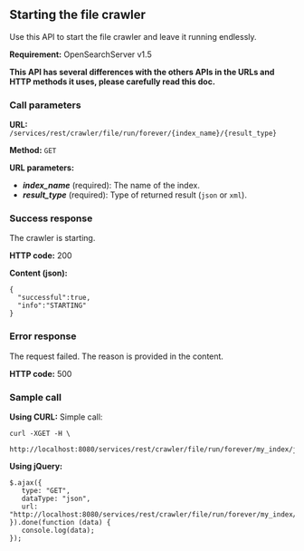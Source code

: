 ## Starting the file crawler

Use this API to start the file crawler and leave it running endlessly.

**Requirement:** OpenSearchServer v1.5

**This API has several differences with the others APIs in the URLs and HTTP methods it uses, please carefully read this doc.**

### Call parameters

**URL:** `/services/rest/crawler/file/run/forever/{index_name}/{result_type}`

**Method:** ```GET```

**URL parameters:**

- _**index_name**_ (required): The name of the index.
- _**result_type**_ (required): Type of returned result (`json` or `xml`).

### Success response
The crawler is starting.

**HTTP code:**
200

**Content (json):**

    {
      "successful":true,
      "info":"STARTING"
    }

### Error response

The request failed. The reason is provided in the content.

**HTTP code:**
500

### Sample call

**Using CURL:**
Simple call:

    curl -XGET -H \
         http://localhost:8080/services/rest/crawler/file/run/forever/my_index/json
    

**Using jQuery:**

    $.ajax({ 
       type: "GET",
       dataType: "json",
       url: "http://localhost:8080/services/rest/crawler/file/run/forever/my_index/json"
    }).done(function (data) {
       console.log(data);
    });
    
